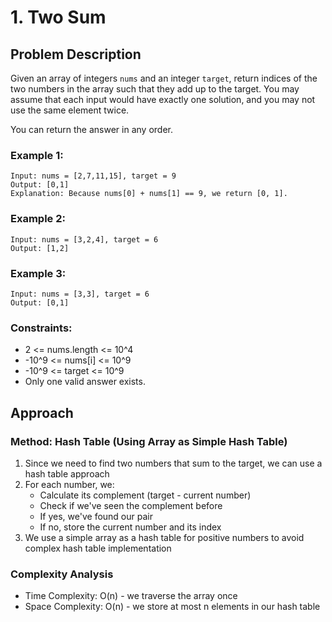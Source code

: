 # 1. Two Sum

## Problem Description

Given an array of integers `nums` and an integer `target`, return indices of the two numbers in the array such that they add up to the target. You may assume that each input would have exactly one solution, and you may not use the same element twice.

You can return the answer in any order.

### Example 1:
```
Input: nums = [2,7,11,15], target = 9
Output: [0,1]
Explanation: Because nums[0] + nums[1] == 9, we return [0, 1].
```

### Example 2:
```
Input: nums = [3,2,4], target = 6
Output: [1,2]
```

### Example 3:
```
Input: nums = [3,3], target = 6
Output: [0,1]
```

### Constraints:
- 2 <= nums.length <= 10^4
- -10^9 <= nums[i] <= 10^9
- -10^9 <= target <= 10^9
- Only one valid answer exists.

## Approach

### Method: Hash Table (Using Array as Simple Hash Table)
1. Since we need to find two numbers that sum to the target, we can use a hash table approach
2. For each number, we:
   - Calculate its complement (target - current number)
   - Check if we've seen the complement before
   - If yes, we've found our pair
   - If no, store the current number and its index
3. We use a simple array as a hash table for positive numbers to avoid complex hash table implementation

### Complexity Analysis
- Time Complexity: O(n) - we traverse the array once
- Space Complexity: O(n) - we store at most n elements in our hash table 